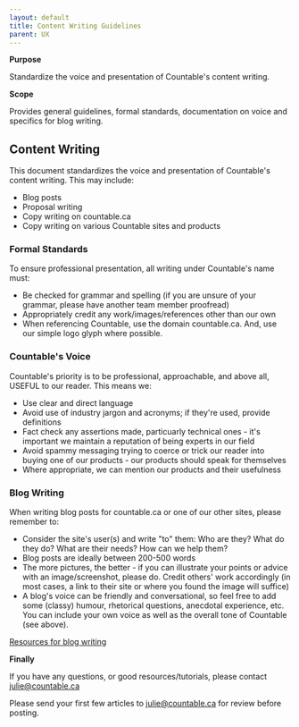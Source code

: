 ```yaml
---
layout: default
title: Content Writing Guidelines
parent: UX
---
```


**Purpose**

Standardize the voice and presentation of Countable's content writing.

**Scope**

Provides general guidelines, formal standards, documentation on voice and specifics for blog writing.

## Content Writing

This document standardizes the voice and presentation of Countable's
content writing. This may include:

  - Blog posts
  - Proposal writing
  - Copy writing on countable.ca
  - Copy writing on various Countable sites and products

### Formal Standards

To ensure professional presentation, all writing under Countable's name
must:

  - Be checked for grammar and spelling (if you are unsure of your
    grammar, please have another team member proofread)
  - Appropriately credit any work/images/references other than our own
  - When referencing Countable, use the domain countable.ca. And, use
    our simple logo glyph where possible.

### Countable's Voice

Countable's priority is to be professional, approachable, and above all,
USEFUL to our reader. This means we:

  - Use clear and direct language
  - Avoid use of industry jargon and acronyms; if they're used, provide
    definitions
  - Fact check any assertions made, particuarly technical ones - it's
    important we maintain a reputation of being experts in our field
  - Avoid spammy messaging trying to coerce or trick our reader into
    buying one of our products - our products should speak for
    themselves
  - Where appropriate, we can mention our products and their usefulness

### Blog Writing

When writing blog posts for countable.ca or one of our other sites,
please remember to:

  - Consider the site's user(s) and write "to" them: Who are they? What
    do they do? What are their needs? How can we help them?
  - Blog posts are ideally between 200-500 words
  - The more pictures, the better - if you can illustrate your points or
    advice with an image/screenshot, please do. Credit others' work
    accordingly (in most cases, a link to their site or where you found
    the image will suffice)
  - A blog's voice can be friendly and conversational, so feel free to
    add some (classy) humour, rhetorical questions, anecdotal
    experience, etc. You can include your own voice as well as the
    overall tone of Countable (see above).

[Resources for blog
writing](https://www.youtube.com/watch?v=ygiAqYJq8No)

**Finally**

If you have any questions, or good resources/tutorials, please contact
<julie@countable.ca>

Please send your first few articles to <julie@countable.ca> for review
before posting.